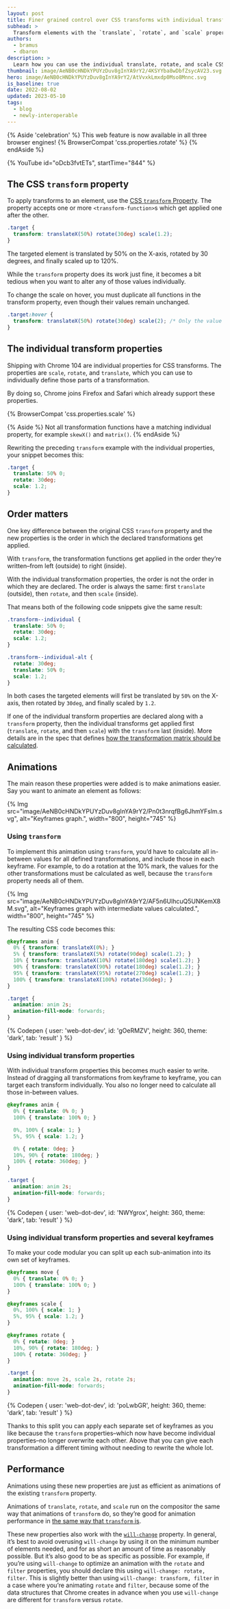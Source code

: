 ```yaml
---
layout: post
title: Finer grained control over CSS transforms with individual transform properties
subhead: >
  Transform elements with the `translate`, `rotate`, and `scale` properties
authors:
  - bramus
  - dbaron
description: >
  Learn how you can use the individual translate, rotate, and scale CSS properties to approach transforms in an intuitive way.
thumbnail: image/AeNB0cHNDkYPUYzDuv8gInYA9rY2/4KSYYba8wDbfZsycAV23.svg
hero: image/AeNB0cHNDkYPUYzDuv8gInYA9rY2/AtVvxkLmxdp0Mso8Mnnc.svg
is_baseline: true
date: 2022-08-02
updated: 2023-05-10
tags:
  - blog
  - newly-interoperable
---
```


{% Aside 'celebration' %}
This web feature is now available in all three browser engines!
{% BrowserCompat 'css.properties.rotate' %}
{% endAside %}

{% YouTube id="oDcb3fvtETs", startTime="844" %}

## The CSS `transform` property

To apply transforms to an element, use the [CSS `transform` Property](https://developer.mozilla.org/docs/Web/CSS/transform). The property accepts one or more `<transform-function>`s which get applied one after the other.

```css
.target {
  transform: translateX(50%) rotate(30deg) scale(1.2);
}
```

The targeted element is translated by 50% on the X-axis, rotated by 30 degrees, and finally scaled up to 120%.

While the `transform` property does its work just fine, it becomes a bit tedious when you want to alter any of those values individually.

To change the scale on hover, you must duplicate all functions in the transform property, even though their values remain unchanged.

```css
.target:hover {
  transform: translateX(50%) rotate(30deg) scale(2); /* Only the value of scale() changed */
}
```

## The individual transform properties

Shipping with Chrome 104 are individual properties for CSS transforms. The properties are `scale`, `rotate`, and `translate`, which you can use to individually define those parts of a transformation.

By doing so, Chrome joins Firefox and Safari which already support these properties.

{% BrowserCompat 'css.properties.scale' %}

{% Aside %}
Not all transformation functions have a matching individual property, for example `skewX()` and `matrix()`.
{% endAside %}

Rewriting the preceding `transform` example with the individual properties, your snippet becomes this:

```css
.target {
  translate: 50% 0;
  rotate: 30deg;
  scale: 1.2;
}
```

## Order matters

One key difference between the original CSS `transform` property and the new properties is the order in which the declared transformations get applied.

With `transform`, the transformation functions get applied in the order they’re written–from left (outside) to right (inside).

With the individual transformation properties, the order is not the order in which they are declared.  The order is always the same: first `translate` (outside), then `rotate`, and then `scale` (inside).

That means both of the following code snippets give the same result:

```css
.transform--individual {
  translate: 50% 0;
  rotate: 30deg;
  scale: 1.2;
}

.transform--individual-alt {
  rotate: 30deg;
  translate: 50% 0;
  scale: 1.2;
}
```

In both cases the targeted elements will first be translated by `50%` on the X-axis, then rotated by `30deg`, and finally scaled by `1.2`.

If one of the individual transform properties are declared along with a `transform` property, then the individual transforms get applied first (`translate`, `rotate`, and then `scale`) with the `transform` last (inside). More details are in the spec that defines [how the transformation matrix should be calculated](https://www.w3.org/TR/css-transforms-2/#ctm).

## Animations

The main reason these properties were added is to make animations easier. Say you want to animate an element as follows:

{% Img src="image/AeNB0cHNDkYPUYzDuv8gInYA9rY2/Pn0t3nrqfBg6JhmYFslm.svg", alt="Keyframes graph.", width="800", height="745" %}

### Using `transform`

To implement this animation using `transform`, you’d have to calculate all in-between values for all defined transformations, and include those in each keyframe. For example, to do a rotation at the 10% mark, the values for the other transformations must be calculated as well, because the `transform` property needs all of them.

{% Img src="image/AeNB0cHNDkYPUYzDuv8gInYA9rY2/AF5n6UlhcuQ5UNKemX8M.svg", alt="Keyframes graph with intermediate values calculated.", width="800", height="745" %}

The resulting CSS code becomes this:

```css
@keyframes anim {
  0% { transform: translateX(0%); }
  5% { transform: translateX(5%) rotate(90deg) scale(1.2); }
  10% { transform: translateX(10%) rotate(180deg) scale(1.2); }
  90% { transform: translateX(90%) rotate(180deg) scale(1.2); }
  95% { transform: translateX(95%) rotate(270deg) scale(1.2); }
  100% { transform: translateX(100%) rotate(360deg); }
}

.target {
  animation: anim 2s;
  animation-fill-mode: forwards;
}
```

{% Codepen {
  user: 'web-dot-dev',
  id: 'gOeRMZV',
  height: 360,
  theme: 'dark',
  tab: 'result'
} %}

### Using individual transform properties

With individual transform properties this becomes much easier to write. Instead of dragging all transformations from keyframe to keyframe, you can target each transform individually. You also no longer need to calculate all those in-between values.

```css
@keyframes anim {
  0% { translate: 0% 0; }
  100% { translate: 100% 0; }

  0%, 100% { scale: 1; }
  5%, 95% { scale: 1.2; }

  0% { rotate: 0deg; }
  10%, 90% { rotate: 180deg; }
  100% { rotate: 360deg; }
}

.target {
  animation: anim 2s;
  animation-fill-mode: forwards;
}
```

{% Codepen {
  user: 'web-dot-dev',
  id: 'NWYgrox',
  height: 360,
  theme: 'dark',
  tab: 'result'
} %}

### Using individual transform properties and several keyframes

To make your code modular you can split up each sub-animation into its own set of keyframes.

```css
@keyframes move {
  0% { translate: 0% 0; }
  100% { translate: 100% 0; }
}

@keyframes scale {
  0%, 100% { scale: 1; }
  5%, 95% { scale: 1.2; }
}

@keyframes rotate {
  0% { rotate: 0deg; }
  10%, 90% { rotate: 180deg; }
  100% { rotate: 360deg; }
}

.target {
  animation: move 2s, scale 2s, rotate 2s;
  animation-fill-mode: forwards;
}
```

{% Codepen {
  user: 'web-dot-dev',
  id: 'poLwbGR',
  height: 360,
  theme: 'dark',
  tab: 'result'
} %}

Thanks to this split you can apply each separate set of keyframes as you like because the `transform` properties–which now have become individual properties–no longer overwrite each other. Above that you can give each transformation a different timing without needing to rewrite the whole lot.

## Performance

Animations using these new properties are just as efficient as animations of the existing `transform` property.

Animations of `translate`, `rotate`, and `scale` run on the compositor the same way that animations of `transform` do, so they’re good for animation performance in [the same way that `transform` is](/animations-guide/).

These new properties also work with the [`will-change`](https://developer.mozilla.org/docs/Web/CSS/will-change) property. In general, it’s best to avoid overusing `will-change` by using it on the minimum number of elements needed, and for as short an amount of time as reasonably possible. But it’s also good to be as specific as possible. For example, if you’re using `will-change` to optimize an animation with the `rotate` and `filter` properties, you should declare this using `will-change: rotate, filter`. This is slightly better than using `will-change: transform, filter` in a case where you’re animating `rotate` and `filter`, because some of the data structures that Chrome creates in advance when you use `will-change` are different for `transform` versus `rotate`.
